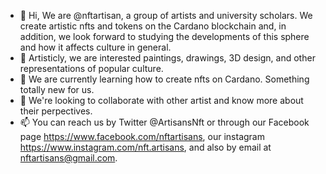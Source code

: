 - 👋 Hi, We are @nftartisan, a group of artists and university scholars. We create artistic nfts and tokens on the Cardano blockchain and, in addition, we look forward to studying the developments of this sphere and how it affects culture in general.
- 👀 Artisticly, we are interested paintings, drawings, 3D design, and other representations of popular culture.
- 🌱 We are currently learning how to create nfts on Cardano. Something totally new for us.
- 💞️ We're looking to collaborate with other artist and know more about their perpectives.
- 📫 You can reach us by Twitter @ArtisansNft or through our Facebook page https://www.facebook.com/nftartisans, our instagram https://www.instagram.com/nft.artisans, and also by email at nftartisans@gmail.com.

<!---
nftartisan/nftartisan is a ✨ special ✨ repository because its `README.md` (this file) appears on your GitHub profile.
You can click the Preview link to take a look at your changes.
--->
